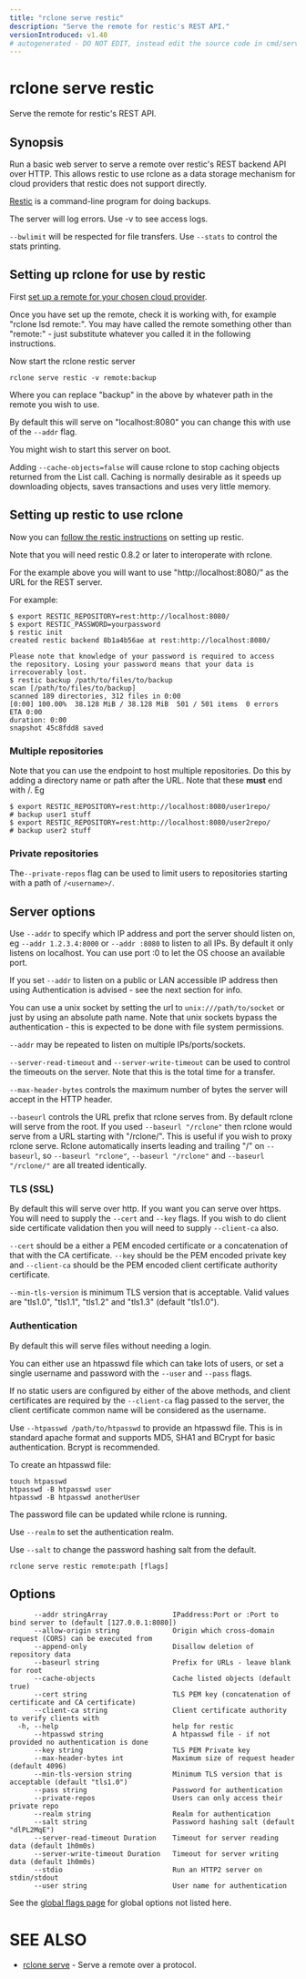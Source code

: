 ```yaml
---
title: "rclone serve restic"
description: "Serve the remote for restic's REST API."
versionIntroduced: v1.40
# autogenerated - DO NOT EDIT, instead edit the source code in cmd/serve/restic/ and as part of making a release run "make commanddocs"
---
```

# rclone serve restic

Serve the remote for restic's REST API.

## Synopsis

Run a basic web server to serve a remote over restic's REST backend
API over HTTP.  This allows restic to use rclone as a data storage
mechanism for cloud providers that restic does not support directly.

[Restic](https://restic.net/) is a command-line program for doing
backups.

The server will log errors.  Use -v to see access logs.

`--bwlimit` will be respected for file transfers.
Use `--stats` to control the stats printing.

## Setting up rclone for use by restic ###

First [set up a remote for your chosen cloud provider](/docs/#configure).

Once you have set up the remote, check it is working with, for example
"rclone lsd remote:".  You may have called the remote something other
than "remote:" - just substitute whatever you called it in the
following instructions.

Now start the rclone restic server

    rclone serve restic -v remote:backup

Where you can replace "backup" in the above by whatever path in the
remote you wish to use.

By default this will serve on "localhost:8080" you can change this
with use of the `--addr` flag.

You might wish to start this server on boot.

Adding `--cache-objects=false` will cause rclone to stop caching objects
returned from the List call. Caching is normally desirable as it speeds
up downloading objects, saves transactions and uses very little memory.

## Setting up restic to use rclone ###

Now you can [follow the restic
instructions](http://restic.readthedocs.io/en/latest/030_preparing_a_new_repo.html#rest-server)
on setting up restic.

Note that you will need restic 0.8.2 or later to interoperate with
rclone.

For the example above you will want to use "http://localhost:8080/" as
the URL for the REST server.

For example:

    $ export RESTIC_REPOSITORY=rest:http://localhost:8080/
    $ export RESTIC_PASSWORD=yourpassword
    $ restic init
    created restic backend 8b1a4b56ae at rest:http://localhost:8080/

    Please note that knowledge of your password is required to access
    the repository. Losing your password means that your data is
    irrecoverably lost.
    $ restic backup /path/to/files/to/backup
    scan [/path/to/files/to/backup]
    scanned 189 directories, 312 files in 0:00
    [0:00] 100.00%  38.128 MiB / 38.128 MiB  501 / 501 items  0 errors  ETA 0:00
    duration: 0:00
    snapshot 45c8fdd8 saved

### Multiple repositories ####

Note that you can use the endpoint to host multiple repositories.  Do
this by adding a directory name or path after the URL.  Note that
these **must** end with /.  Eg

    $ export RESTIC_REPOSITORY=rest:http://localhost:8080/user1repo/
    # backup user1 stuff
    $ export RESTIC_REPOSITORY=rest:http://localhost:8080/user2repo/
    # backup user2 stuff

### Private repositories ####

The`--private-repos` flag can be used to limit users to repositories starting
with a path of `/<username>/`.

## Server options

Use `--addr` to specify which IP address and port the server should
listen on, eg `--addr 1.2.3.4:8000` or `--addr :8080` to listen to all
IPs.  By default it only listens on localhost.  You can use port
:0 to let the OS choose an available port.

If you set `--addr` to listen on a public or LAN accessible IP address
then using Authentication is advised - see the next section for info.

You can use a unix socket by setting the url to `unix:///path/to/socket`
or just by using an absolute path name. Note that unix sockets bypass the
authentication - this is expected to be done with file system permissions.

`--addr` may be repeated to listen on multiple IPs/ports/sockets.

`--server-read-timeout` and `--server-write-timeout` can be used to
control the timeouts on the server.  Note that this is the total time
for a transfer.

`--max-header-bytes` controls the maximum number of bytes the server will
accept in the HTTP header.

`--baseurl` controls the URL prefix that rclone serves from.  By default
rclone will serve from the root.  If you used `--baseurl "/rclone"` then
rclone would serve from a URL starting with "/rclone/".  This is
useful if you wish to proxy rclone serve.  Rclone automatically
inserts leading and trailing "/" on `--baseurl`, so `--baseurl "rclone"`,
`--baseurl "/rclone"` and `--baseurl "/rclone/"` are all treated
identically.

### TLS (SSL)

By default this will serve over http.  If you want you can serve over
https.  You will need to supply the `--cert` and `--key` flags.
If you wish to do client side certificate validation then you will need to
supply `--client-ca` also.

`--cert` should be a either a PEM encoded certificate or a concatenation
of that with the CA certificate.  `--key` should be the PEM encoded
private key and `--client-ca` should be the PEM encoded client
certificate authority certificate.

`--min-tls-version` is minimum TLS version that is acceptable. Valid
  values are "tls1.0", "tls1.1", "tls1.2" and "tls1.3" (default
  "tls1.0").

### Authentication

By default this will serve files without needing a login.

You can either use an htpasswd file which can take lots of users, or
set a single username and password with the `--user` and `--pass` flags.

If no static users are configured by either of the above methods, and client
certificates are required by the `--client-ca` flag passed to the server, the
client certificate common name will be considered as the username.

Use `--htpasswd /path/to/htpasswd` to provide an htpasswd file.  This is
in standard apache format and supports MD5, SHA1 and BCrypt for basic
authentication.  Bcrypt is recommended.

To create an htpasswd file:

    touch htpasswd
    htpasswd -B htpasswd user
    htpasswd -B htpasswd anotherUser

The password file can be updated while rclone is running.

Use `--realm` to set the authentication realm.

Use `--salt` to change the password hashing salt from the default.



```
rclone serve restic remote:path [flags]
```

## Options

```
      --addr stringArray                IPaddress:Port or :Port to bind server to (default [127.0.0.1:8080])
      --allow-origin string             Origin which cross-domain request (CORS) can be executed from
      --append-only                     Disallow deletion of repository data
      --baseurl string                  Prefix for URLs - leave blank for root
      --cache-objects                   Cache listed objects (default true)
      --cert string                     TLS PEM key (concatenation of certificate and CA certificate)
      --client-ca string                Client certificate authority to verify clients with
  -h, --help                            help for restic
      --htpasswd string                 A htpasswd file - if not provided no authentication is done
      --key string                      TLS PEM Private key
      --max-header-bytes int            Maximum size of request header (default 4096)
      --min-tls-version string          Minimum TLS version that is acceptable (default "tls1.0")
      --pass string                     Password for authentication
      --private-repos                   Users can only access their private repo
      --realm string                    Realm for authentication
      --salt string                     Password hashing salt (default "dlPL2MqE")
      --server-read-timeout Duration    Timeout for server reading data (default 1h0m0s)
      --server-write-timeout Duration   Timeout for server writing data (default 1h0m0s)
      --stdio                           Run an HTTP2 server on stdin/stdout
      --user string                     User name for authentication
```


See the [global flags page](/flags/) for global options not listed here.

# SEE ALSO

* [rclone serve](/commands/rclone_serve/)	 - Serve a remote over a protocol.

